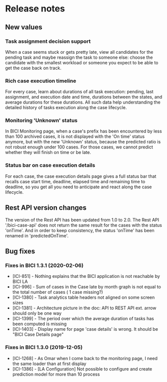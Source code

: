 # Release notes

## New values
### Task assignment decision support 

When a case seems stuck or gets pretty late, view all candidates for the pending task and maybe reassign the task to someone else: choose the candidate with the smallest workload or someone you expect to be able to get the case back on track.


### Rich case execution timeline

For every case, learn about durations of all task execution: pending, last assignment, and execution date and time, durations between the states, and average durations for these durations. All such data help understanding the detailed history of tasks execution along the case lifecycle.

### Monitoring 'Unknown' status

In BICI Monitoring page, when a case's prefix has been encountered by less than 100 archived cases, it is not displayed with the 'On time' status anymore, but with the new 'Unknown' status, because the predicted ratio is not robust enough under 100 cases.
For those cases, we cannot predict whether they will finish on time or be late.

### Status bar on case execution details

For each case, the case execution details page gives a full status bar that recalls case start time, deadline, elapsed time and remaining time to deadline, so you get all you need to anticipate and react along the case lifecycle.


## Rest API version changes

The version of the Rest API has been updated from 1.0 to 2.0.
The Rest API '/bici-case-api' does not return the same result for the cases with the status 'onTime'. And in order to keep consistency, the status 'onTime' has been renamed in 'predictedOnTime'.


## Bug fixes

### Fixes in BICI 1.3.1 (2020-02-06)
* [ICI-851] - Nothing explains that the BICI application is not reachable by BICI LA
* [ICI-996] - Sum of cases in the Case late by month graph is not equal to the total number of cases ( 1 case missing?)
* [ICI-1380] - Task analytics table headers not aligned on some screen sizes
* [ICI-1381] - Architecture picture in the doc: API to REST API ext. arrow should only be one way
* [ICI-1399] - The period over which the average duration of tasks has been computed is missing
* [ICI-1403] - Display name for page 'case details' is wrong. It should be "BICI Case Details page"

### Fixes in BICI 1.3.0 (2019-12-05)
* [ICI-1268] - As Omar when I come back to the monitoring page, I need the same loader than at first display
* [ICI-1386] - [LA Configuration] Not possible to configure and create prediction model for more than 10 process
